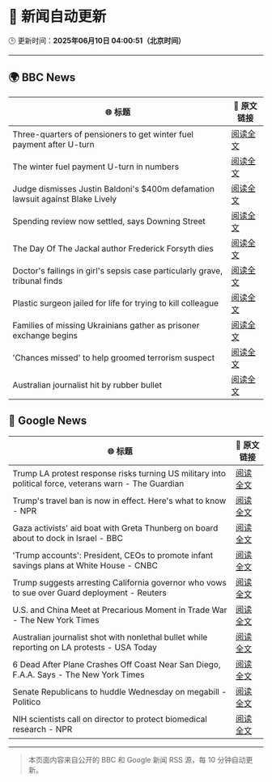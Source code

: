 # 🧠 新闻自动更新

🕒 更新时间：**2025年06月10日 04:00:51（北京时间）**

---

## 🌍 BBC News

| 🌐 标题 | 🔗 原文链接 |
|--------|-------------|
| Three-quarters of pensioners to get winter fuel payment after U-turn | [阅读全文](https://www.bbc.com/news/articles/cn4gnk7g228o) |
| The winter fuel payment U-turn in numbers | [阅读全文](https://www.bbc.com/news/articles/c79eg2x5qnno) |
| Judge dismisses Justin Baldoni's $400m defamation lawsuit against Blake Lively | [阅读全文](https://www.bbc.com/news/articles/cp3n0d115n0o) |
| Spending review now settled, says Downing Street | [阅读全文](https://www.bbc.com/news/articles/c1de1dngq77o) |
| The Day Of The Jackal author Frederick Forsyth dies | [阅读全文](https://www.bbc.com/news/articles/czj4ljxv17xo) |
| Doctor's failings in girl's sepsis case particularly grave, tribunal finds | [阅读全文](https://www.bbc.com/news/articles/cn9jnwvgenjo) |
| Plastic surgeon jailed for life for trying to kill colleague | [阅读全文](https://www.bbc.com/news/articles/c8re2x4856yo) |
| Families of missing Ukrainians gather as prisoner exchange begins | [阅读全文](https://www.bbc.com/news/articles/c20q4wgx5xxo) |
| 'Chances missed' to help groomed terrorism suspect | [阅读全文](https://www.bbc.com/news/articles/cpd473wpw82o) |
| Australian journalist hit by rubber bullet | [阅读全文](https://www.bbc.com/news/videos/c98p008kxn1o) |

## 📰 Google News

| 🌐 标题 | 🔗 原文链接 |
|--------|-------------|
| Trump LA protest response risks turning US military into political force, veterans warn - The Guardian | [阅读全文](https://news.google.com/rss/articles/CBMikwFBVV95cUxQSlEtOGxCbm84VmU4U2NSMmF2cmpxaExwOFdQS0RXN2wteVdmd09oXzUwN05IRlMtTHdUajdLVTJUYWgwZTBxSm1URFByOTZRa0RGbWQtNjZ3SXBaYkxQRk9Sb0h5NHVXcm15MVpDQmRLZXZfNXBpMXdyTTNJRHVVaFlWWDgxZmlxRFkzQW5ON2lneHc?oc=5) |
| Trump's travel ban is now in effect. Here's what to know - NPR | [阅读全文](https://news.google.com/rss/articles/CBMimwFBVV95cUxONURoQ2dCMjg5bFIxQ19hQ3dqOFRBYUdBTWFENkxxdkNuWXpqckx5WVRPZU9qUUtEVC1wV2JTd21RTVZaNFVJZEplbWgtSE1kbTdSX2U2TEkxXzQ5THJJU1V6ZVpxZk1waDlfbk1fcEdyZEdJWkl5cDYzbWM5b1NrQXJxdFlmdFM4VndqRUhaMDZBMHRnWnp4bzNCaw?oc=5) |
| Gaza activists' aid boat with Greta Thunberg on board about to dock in Israel - BBC | [阅读全文](https://news.google.com/rss/articles/CBMiVEFVX3lxTFBRM2NoRXEwTWp4b2tYdWRCZEVQQnBrcEhaZk9RdGlZZUNJYjk0WkZ5Q3RDQ0RPZDB6ZFFYZGFqUHpjYkt4WU5zandGZFVvUlZfY2QtUg?oc=5) |
| 'Trump accounts': President, CEOs to promote infant savings plans at White House - CNBC | [阅读全文](https://news.google.com/rss/articles/CBMic0FVX3lxTE1YcU5JeGVaQ3loTXBnUm9lZjYwVVQxaGt4Zm1BX3cwMFZCOGl1UjFRbnowaVNMVGRNR0cwUW5TQWM4elVXc0lGY3lzZFdNa1ZFektWLW56QjZ1amE0R21OSTJCVGFJUUVzMlFWam5GTWVla2PSAXhBVV95cUxNYVNnX2Q5RUxLeXc0MGliWE5ZWXhlNmVqRHVTNVp2aGZMdlRzM0VfWnFuRVdHeEhOblFfUlRHcHQ5aVBkeEhGT0h6R2VVTG9JVGV3Qm01Nl9tanExUnE2dmV6US16UjFYNTZOVjhkMUNYUVFDV281dE4?oc=5) |
| Trump suggests arresting California governor who vows to sue over Guard deployment - Reuters | [阅读全文](https://news.google.com/rss/articles/CBMirgFBVV95cUxOTC1uZWo4UnltcUtPbk9TYTN2V1lvMlFmbWdqNzNCZDJQbkdwb2pnX2FPNWFYY09TZ1RVMnFuMk0xOEVKSWUtQjQ0TkRnZ3R4cVNUcnlUS2l5NTVMVG80azFfQUthbGFkblE4MzFFN190Z3FjSzZ2RTktNjRySy1RMngtVXVyMGNMOFJEQU1TXzZzaTA1dlA0cXhaRVlteEMzNEI1dkJZWnM4eVhCSVE?oc=5) |
| U.S. and China Meet at Precarious Moment in Trade War - The New York Times | [阅读全文](https://news.google.com/rss/articles/CBMihgFBVV95cUxPbm1BMTVjOVpqd1pGSmphTVgxdzJzbUNNTHB3T0gzNldMQVN1eXp6UXRxMzZNM1lzdVJLaDhYMjlkeFZOaS1nTVAwTGU3cGVXSWtxQ3VuTWc4QlpjckdwNlQ1WlBhZFc2UF9xb0lORkJ4XzJYTGZhcXJmaVZ3UlRsN2l5OEgyQQ?oc=5) |
| Australian journalist shot with nonlethal bullet while reporting on LA protests - USA Today | [阅读全文](https://news.google.com/rss/articles/CBMiuwFBVV95cUxPd0xqOTc3RVpNSlpZbXBkVFFsLUMxb242RnpDSVNkWFhDOUZxSmlURUlILXpUUGw5YzZLa1JrTzJEbjVab1BxUllYYnc0LVhpN1I2REh6VTBQdFBpbmpVS0ptcW5MWldUVVcxeVJiNmZyOVpIUmJQLWEzU0xMaHZjQmtzeWZyM0Z2T0NheE1vUS1FUHpjdkJPZzYtUnd2VGpNWm02LXUzM253a05WLUVkN08xbzJhMEJRa3RB?oc=5) |
| 6 Dead After Plane Crashes Off Coast Near San Diego, F.A.A. Says - The New York Times | [阅读全文](https://news.google.com/rss/articles/CBMie0FVX3lxTE1aWm1IbHk5SDZYSE5tYW1vVlNtSk9Nd3RwZno1MWQ0czlHcUFDdWV1N0VBbXpZNDFMeXRZOGpCN2trMThtT3JBb1dCMWtacWlHWmx0ekczbzNuT1djelFDYXBoTVhuVlAxS3JGRGtxanhCMXNqeTVIU1huNA?oc=5) |
| Senate Republicans to huddle Wednesday on megabill - Politico | [阅读全文](https://news.google.com/rss/articles/CBMiuAFBVV95cUxQZ1JTbjNEd3hqSFloSnZyWHU1eGtRYVlkQ2stOVZZRFpHSkhsZlgwUUhWQ215cHU1TmlyWkRqUG5oRTh2aHpYbC1ETklFT2tSYlpRd0VwM3dVX0p6Q1RWYUt5N3loVEdzcjJMQ29nSDZyWkR3YXZXclU4SmZUR3B0d01taHkxa0luSjJLbUlvWUhVT0dfN2FyZ0pYU1l3Q0ItbWZJWUJuQ2UxYzRsTURrMW1jbUEwSTQz?oc=5) |
| NIH scientists call on director to protect biomedical research - NPR | [阅读全文](https://news.google.com/rss/articles/CBMiswFBVV95cUxPWHhodENTUndwYnlBWGxrWnhNTDJDbGs3ekdmdWN1T1pVU2JCclpjb1hOTVZlRzNRSElXUGxaVEwtYjlERlRFWTBRQXBIQTE1dnBNOTU1cXFOY0J5RXhHNndYeTUtMHZHb0JDZzBxeVByZnFwdl9raE5GdDJjNGtIN0kyZkMtblhsY0U1TnAxWXI1eFQxQ2NrYWZ5QVVsTmFLcjdWMHNGSjZFV2lManJ4TDZEaw?oc=5) |

---
> 本页面内容来自公开的 BBC 和 Google 新闻 RSS 源，每 10 分钟自动更新。